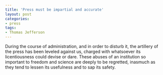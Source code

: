 ```yaml
---
title: 'Press must be impartial and accurate'
layout: post
categories:
- press
tags:
- Thomas Jefferson
---
```


During the course of administration, and in order to disturb it, the artillery of the press has been leveled against us, charged with whatsoever its licentiousness could devise or dare. These abuses of an institution so important to freedom and science are deeply to be regretted, inasmuch as they tend to lessen its usefulness and to sap its safety.